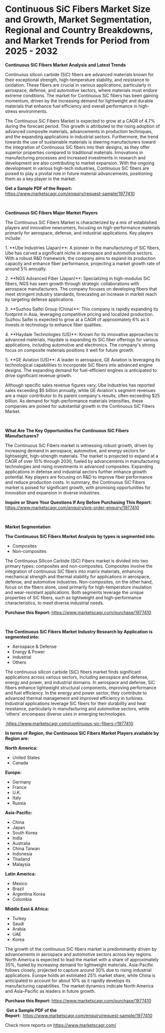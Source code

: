 <p><h1>Continuous SiC Fibers Market Size and Growth, Market Segmentation, Regional and Country Breakdowns, and Market Trends for Period from 2025 -  2032</h1></p><p><strong>Continuous SiC Fibers Market Analysis and Latest Trends</strong></p>
<p><p>Continuous silicon carbide (SiC) fibers are advanced materials known for their exceptional strength, high-temperature stability, and resistance to oxidation. These fibers are crucial in various applications, particularly in aerospace, defense, and automotive sectors, where materials must endure extreme conditions. The market for Continuous SiC fibers has been gaining momentum, driven by the increasing demand for lightweight and durable materials that enhance fuel efficiency and overall performance in high-stress environments.</p><p>The Continuous SiC Fibers Market is expected to grow at a CAGR of 4.7% during the forecast period. This growth is attributed to the rising adoption of advanced composite materials, advancements in production techniques, and the expanding applications in industrial sectors. Furthermore, the trend towards the use of sustainable materials is steering manufacturers toward the integration of Continuous SiC fibers into their designs, as they offer superior properties compared to traditional materials. Innovations in manufacturing processes and increased investments in research and development are also contributing to market expansion. With the ongoing development in various high-tech industries, Continuous SiC fibers are poised to play a pivotal role in future material advancements, positioning them as a key player in the market.</p></p>
<p><strong>Get a Sample PDF of the Report:&nbsp;</strong> <a href="https://www.marketscagr.com/enquiry/request-sample/1977410?utm_campaign=3555&utm_medium=2&utm_source=Github&utm_content=ia&utm_term=03042025&utm_id=continuous-sic-fibers">https://www.marketscagr.com/enquiry/request-sample/1977410</a></p>
<p>&nbsp;</p>
<p><strong>Continuous SiC Fibers Major Market Players</strong></p>
<p><p>The Continuous SiC Fibers Market is characterized by a mix of established players and innovative newcomers, focusing on high-performance materials primarily for aerospace, defense, and industrial applications. Key players include:</p><p>1. **Ube Industries (Japan)**: A pioneer in the manufacturing of SiC fibers, Ube has carved a significant niche in aerospace and automotive sectors. With a robust R&D framework, the company aims to expand its production capacity and enhance fiber performance, projecting a market growth rate of around 5% annually.</p><p>2. **NGS Advanced Fiber (Japan)**: Specializing in high-modulus SiC fibers, NGS has seen growth through strategic collaborations with aerospace manufacturers. The company focuses on developing fibers that meet stringent industry standards, forecasting an increase in market reach by targeting defense applications.</p><p>3. **Suzhou Saifei Group (China)**: This company is rapidly expanding its footprint in Asia, leveraging competitive pricing and localized production. Suzhou Saifei is expected to grow at a CAGR of approximately 6% as it invests in technology to enhance fiber qualities.</p><p>4. **Haydale Technologies (US)**: Known for its innovative approaches to advanced materials, Haydale is expanding its SiC fiber offerings for various applications, including automotive and electronics. The company's strong focus on composite materials positions it well for future growth.</p><p>5. **GE Aviation (US)**: A leader in aerospace, GE Aviation is leveraging its technological capabilities to incorporate SiC fibers into advanced engine designs. The expanding demand for fuel-efficient engines is anticipated to drive significant revenue growth.</p><p>Although specific sales revenue figures vary, Ube Industries has reported sales exceeding $5 billion annually, while GE Aviation's segment revenues are a major contributor to its parent company's results, often exceeding $25 billion. As demand for high-performance materials intensifies, these companies are poised for substantial growth in the Continuous SiC Fibers Market.</p></p>
<p>&nbsp;</p>
<p><strong>What Are The Key Opportunities For Continuous SiC Fibers Manufacturers?</strong></p>
<p><p>The Continuous SiC Fibers market is witnessing robust growth, driven by increasing demand in aerospace, automotive, and energy sectors for lightweight, high-strength materials. The market is projected to expand at a CAGR of over 10% through 2030, fueled by advancements in manufacturing technologies and rising investments in advanced composites. Expanding applications in defense and industrial sectors further enhance growth potential. Key players are focusing on R&D to improve fiber performance and reduce production costs. In summary, the Continuous SiC Fibers market is poised for significant growth, with promising opportunities for innovation and expansion in diverse industries.</p></p>
<p><strong>Inquire or Share Your Questions If Any Before Purchasing This Report:</strong> <a href="https://www.marketscagr.com/enquiry/pre-order-enquiry/1977410?utm_campaign=3555&utm_medium=2&utm_source=Github&utm_content=ia&utm_term=03042025&utm_id=continuous-sic-fibers">https://www.marketscagr.com/enquiry/pre-order-enquiry/1977410</a></p>
<p>&nbsp;</p>
<p><strong>Market Segmentation</strong></p>
<p><strong>The Continuous SiC Fibers Market Analysis by types is segmented into:</strong></p>
<p><ul><li>Composites</li><li>Non-composites</li></ul></p>
<p><p>The Continuous Silicon Carbide (SiC) Fibers market is divided into two primary types: composites and non-composites. Composites involve the integration of continuous SiC fibers into matrix materials, enhancing mechanical strength and thermal stability for applications in aerospace, defense, and automotive industries. Non-composites, on the other hand, focus on the fibers alone, used primarily for high-temperature insulation and wear-resistant applications. Both segments leverage the unique properties of SiC fibers, such as lightweight and high-performance characteristics, to meet diverse industrial needs.</p></p>
<p><strong>Purchase this Report:&nbsp;</strong><a href="https://www.marketscagr.com/purchase/1977410?utm_campaign=3555&utm_medium=2&utm_source=Github&utm_content=ia&utm_term=03042025&utm_id=continuous-sic-fibers">https://www.marketscagr.com/purchase/1977410</a></p>
<p>&nbsp;</p>
<p><strong>The Continuous SiC Fibers Market Industry Research by Application is segmented into:</strong></p>
<p><ul><li>Aerospace & Defense</li><li>Energy & Power</li><li>Industrial</li><li>Others</li></ul></p>
<p><p>The continuous silicon carbide (SiC) fibers market finds significant applications across various sectors, including aerospace and defense, energy and power, and industrial domains. In aerospace and defense, SiC fibers enhance lightweight structural components, improving performance and fuel efficiency. In the energy and power sector, they contribute to advanced thermal management and improved efficiency in turbines. Industrial applications leverage SiC fibers for their durability and heat resistance, particularly in manufacturing and automotive sectors, while 'others' encompass diverse uses in emerging technologies.</p></p>
<p><a href="https://www.marketscagr.com/continuous-sic-fibers-r1977410?utm_campaign=3555&utm_medium=2&utm_source=Github&utm_content=ia&utm_term=03042025&utm_id=continuous-sic-fibers">&nbsp;https://www.marketscagr.com/continuous-sic-fibers-r1977410</a></p>
<p><strong>In terms of Region, the Continuous SiC Fibers Market Players available by Region are:</strong></p>
<p>
    <p> <strong> North America: </strong>
        <ul>
            <li>United States</li>
            <li>Canada</li>
        </ul>
        </p> 
    <p> <strong> Europe: </strong>
        <ul>
            <li>Germany</li>
            <li>France</li>
            <li>U.K.</li>
            <li>Italy</li>
            <li>Russia</li>
        </ul>
        </p> 
    <p> <strong> Asia-Pacific: </strong>
        <ul>
            <li>China</li>
            <li>Japan</li>
            <li>South Korea</li>
            <li>India</li>
            <li>Australia</li>
            <li>China Taiwan</li>
            <li>Indonesia</li>
            <li>Thailand</li>
            <li>Malaysia</li>
        </ul>
        </p> 
    <p> <strong> Latin America: </strong>
        <ul>
            <li>Mexico</li>
            <li>Brazil</li>
            <li>Argentina Korea</li>
            <li>Colombia</li>
        </ul>
        </p> 
    <p> <strong> Middle East & Africa: </strong>
        <ul>
            <li>Turkey</li>
            <li>Saudi</li>
            <li>Arabia</li>
            <li>UAE</li>
            <li>Korea</li>
        </ul>
    </p>
    </p>
<p><p>The growth of the continuous SiC fibers market is predominantly driven by advancements in aerospace and automotive sectors across key regions. North America is expected to lead the market with a share of approximately 35%, fueled by increasing demand for lightweight materials. Asia-Pacific follows closely, projected to capture around 30% due to rising industrial applications. Europe holds an estimated 25% market share, while China is anticipated to account for about 10% as it rapidly develops its manufacturing capabilities. The market dynamics indicate North America and Asia-Pacific as leaders in future growth.</p></p>
<p><strong>Purchase this Report: </strong><a href="https://www.marketscagr.com/purchase/1977410?utm_campaign=3555&utm_medium=2&utm_source=Github&utm_content=ia&utm_term=03042025&utm_id=continuous-sic-fibers">https://www.marketscagr.com/purchase/1977410</a></p>
<p>&nbsp;<strong>Get a Sample PDF of the Report:&nbsp;&nbsp;</strong><a href="https://www.marketscagr.com/enquiry/request-sample/1977410?utm_campaign=3555&utm_medium=2&utm_source=Github&utm_content=ia&utm_term=03042025&utm_id=continuous-sic-fibers">https://www.marketscagr.com/enquiry/request-sample/1977410</a></p>
<p><strong></strong></p>
<p>Check more reports on <a href="https://www.marketscagr.com/?utm_campaign=3555&utm_medium=2&utm_source=Github&utm_content=ia&utm_term=03042025&utm_id=continuous-sic-fibers">https://www.marketscagr.com/</a></p>